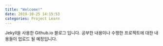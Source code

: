 ```yaml
---
title: "Welcome!"
date: 2019-10-25 14:15:53
categories: Project Learn
---
```


Jekyll을 사용한 Github.io 블로그 입니다. 
공부한 내용이나 수행한 프로젝트에 대한 내용들이 업로드 될 예정입니다.
